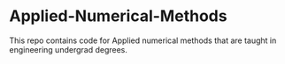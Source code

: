 # Applied-Numerical-Methods
This repo contains code for Applied numerical methods that are taught in engineering undergrad degrees.

